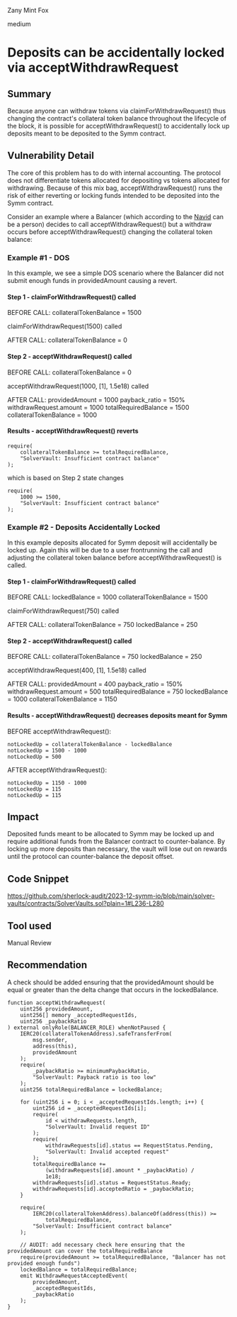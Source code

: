Zany Mint Fox

medium

# Deposits can be accidentally locked via acceptWithdrawRequest

## Summary

Because anyone can withdraw tokens via claimForWithdrawRequest() thus changing the contract's collateral token balance throughout the lifecycle of the block, it is possible for acceptWithdrawRequest() to accidentally lock up deposits meant to be deposited to the Symm contract. 



## Vulnerability Detail

The core of this problem has to do with internal accounting. The protocol does not differentiate tokens allocated for depositing vs tokens allocated for withdrawing. Because of this mix bag, acceptWithdrawRequest() runs the risk of either reverting or locking funds intended to be deposited into the Symm contract.  

Consider an example where a Balancer (which according to the [Navid](https://discord.com/channels/812037309376495636/1191765829554020372/1192091803395051590) can be a person) decides to call acceptWithdrawRequest() but a withdraw occurs before acceptWithdrawRequest() changing the collateral token balance:

### Example #1 - DOS

In this example, we see a simple DOS scenario where the Balancer did not submit enough funds in providedAmount causing a revert.

#### Step 1 - claimForWithdrawRequest() called

BEFORE CALL:
collateralTokenBalance = 1500

claimForWithdrawRequest(1500) called

AFTER CALL:
collateralTokenBalance = 0

#### Step 2 - acceptWithdrawRequest() called

BEFORE CALL:
collateralTokenBalance = 0

acceptWithdrawRequest(1000, [1], 1.5e18) called

AFTER CALL:
providedAmount = 1000
payback_ratio = 150%
withdrawRequest.amount = 1000
totalRequiredBalance = 1500
collateralTokenBalance = 1000

#### Results - acceptWithdrawRequest() reverts

```solidity
require(
    collateralTokenBalance >= totalRequiredBalance,
    "SolverVault: Insufficient contract balance"
);
```


which is based on Step 2 state changes

```solidity
require(
    1000 >= 1500,
    "SolverVault: Insufficient contract balance"
);
```


### Example #2 - Deposits Accidentally Locked

In this example deposits allocated for Symm deposit will accidentally be locked up. Again this will be due to a user frontrunning the call and adjusting the collateral token balance before acceptWithdrawRequest() is called.

#### Step 1 - claimForWithdrawRequest() called

BEFORE CALL:
lockedBalance = 1000
collateralTokenBalance = 1500

claimForWithdrawRequest(750) called

AFTER CALL:
collateralTokenBalance = 750
lockedBalance = 250

#### Step 2 - acceptWithdrawRequest() called

BEFORE CALL:
collateralTokenBalance = 750
lockedBalance = 250

acceptWithdrawRequest(400, [1], 1.5e18) called

AFTER CALL:
providedAmount = 400
payback_ratio = 150%
withdrawRequest.amount = 500
totalRequiredBalance = 750
lockedBalance = 1000
collateralTokenBalance = 1150

#### Results - acceptWithdrawRequest() decreases deposits meant for Symm

BEFORE acceptWithdrawRequest():

```solidity
notLockedUp = collateralTokenBalance - lockedBalance
notLockedUp = 1500 - 1000
notLockedUp = 500
```

AFTER acceptWithdrawRequest():

```solidity
notLockedUp = 1150 - 1000
notLockedUp = 115
notLockedUp = 115
```

## Impact

Deposited funds meant to be allocated to Symm may be locked up and require additional funds from the Balancer contract to counter-balance. By locking up more deposits than necessary, the vault will lose out on rewards until the protocol can counter-balance the deposit offset.

## Code Snippet

https://github.com/sherlock-audit/2023-12-symm-io/blob/main/solver-vaults/contracts/SolverVaults.sol?plain=1#L236-L280

## Tool used

Manual Review

## Recommendation

A check should be added ensuring that the providedAmount should be equal or greater than the delta change that occurs in the lockedBalance.

```solidity
function acceptWithdrawRequest(
    uint256 providedAmount,
    uint256[] memory _acceptedRequestIds,
    uint256 _paybackRatio
) external onlyRole(BALANCER_ROLE) whenNotPaused {
    IERC20(collateralTokenAddress).safeTransferFrom(
        msg.sender,
        address(this),
        providedAmount
    );
    require(
        _paybackRatio >= minimumPaybackRatio,
        "SolverVault: Payback ratio is too low"
    );
    uint256 totalRequiredBalance = lockedBalance;

    for (uint256 i = 0; i < _acceptedRequestIds.length; i++) {
        uint256 id = _acceptedRequestIds[i];
        require(
            id < withdrawRequests.length,
            "SolverVault: Invalid request ID"
        );
        require(
            withdrawRequests[id].status == RequestStatus.Pending,
            "SolverVault: Invalid accepted request"
        );
        totalRequiredBalance +=
            (withdrawRequests[id].amount * _paybackRatio) /
            1e18;
        withdrawRequests[id].status = RequestStatus.Ready;
        withdrawRequests[id].acceptedRatio = _paybackRatio;
    }

    require(
        IERC20(collateralTokenAddress).balanceOf(address(this)) >=
            totalRequiredBalance,
        "SolverVault: Insufficient contract balance"
    );

    // AUDIT: add necessary check here ensuring that the providedAmount can cover the totalRequiredBalance
    require(providedAmount >= totalRequiredBalance, "Balancer has not provided enough funds")
    lockedBalance = totalRequiredBalance;
    emit WithdrawRequestAcceptedEvent(
        providedAmount,
        _acceptedRequestIds,
        _paybackRatio
    );
}
```
